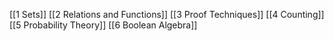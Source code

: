 [[1 Sets]]
[[2 Relations and Functions]]
[[3 Proof Techniques]]
[[4 Counting]]
[[5 Probability Theory]]
[[6 Boolean Algebra]]
